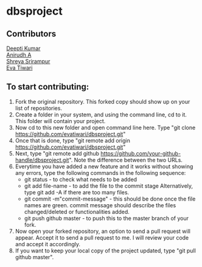 # dbsproject

## Contributors

[Deepti Kumar](https://github.com/0790)  
[Anirudh A](https://github.com/Anirudh-A24)  
[Shreya Srirampur](https://github.com/schmosby2312)  
[Eva Tiwari](https://github.com/evatiwari)
## To start contributing:
1. Fork the original repository. This forked copy should show up on your list of repositories.
2. Create a folder in your system, and using the command line, cd to it. This folder will contain your project.
3. Now cd to this new folder and open command line here. Type "git clone https://github.com/evatiwari/dbsproject.git"
4. Once that is done, type "git remote add origin https://github.com/evatiwari/dbsproject.git"
5. Next, type "git remote add github https://github.com/your-github-handle/dbsproject.git". Note the 
   difference between the two URLs.
6. Everytime you have added a new feature and it works without showing any errors, type the following commands 
   in the following sequence:
   * git status - to check what needs to be added
   * git add file-name - to add the file to the commit stage
     Alternatively, type git add -A if there are too many files.
   * git commit -m"commit-message" - this should be done once the file names are green. commit message
   should describe the files changed/deleted or functionalities added.
   * git push github master - to push this to the master branch of your fork.
7. Now open your forked repository, an option to send a pull request will appear. Accept it to send a pull
   request to me. I will review your code and accept it accordingly.
8. If you want to keep your local copy of the project updated, type "git pull github master".
